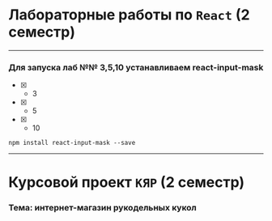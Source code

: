 # Лабораторные работы по `React` (2 семестр)
---
### Для запуска лаб №№ 3,5,10 устанавливаем react-input-mask
- [x] - 3
- [x] - 5
- [x] - 10
```react
npm install react-input-mask --save
```

---
# Курсовой проект `КЯР` (2 семестр)
### Тема: интернет-магазин рукодельных кукол
